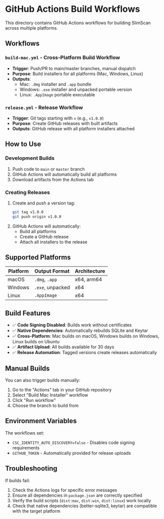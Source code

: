 # GitHub Actions Build Workflows

This directory contains GitHub Actions workflows for building SlimScan across multiple platforms.

## Workflows

### `build-mac.yml` - Cross-Platform Build Workflow
- **Trigger**: Push/PR to main/master branches, manual dispatch
- **Purpose**: Build installers for all platforms (Mac, Windows, Linux)
- **Outputs**:
  - Mac: `.dmg` installer and `.app` bundle
  - Windows: `.exe` installer and unpacked portable version
  - Linux: `.AppImage` portable executable

### `release.yml` - Release Workflow
- **Trigger**: Git tags starting with `v` (e.g., `v1.0.0`)
- **Purpose**: Create GitHub releases with built artifacts
- **Outputs**: GitHub release with all platform installers attached

## How to Use

### Development Builds
1. Push code to `main` or `master` branch
2. GitHub Actions will automatically build all platforms
3. Download artifacts from the Actions tab

### Creating Releases
1. Create and push a version tag:
   ```bash
   git tag v1.0.0
   git push origin v1.0.0
   ```
2. GitHub Actions will automatically:
   - Build all platforms
   - Create a GitHub release
   - Attach all installers to the release

## Supported Platforms

| Platform | Output Format | Architecture |
|----------|---------------|--------------|
| macOS    | `.dmg`, `.app` | x64, arm64 |
| Windows  | `.exe`, unpacked | x64 |
| Linux    | `.AppImage` | x64 |

## Build Features

- ✅ **Code Signing Disabled**: Builds work without certificates
- ✅ **Native Dependencies**: Automatically rebuilds SQLite and Keytar
- ✅ **Cross-Platform**: Mac builds on macOS, Windows builds on Windows, Linux builds on Ubuntu
- ✅ **Artifact Upload**: All builds available for 30 days
- ✅ **Release Automation**: Tagged versions create releases automatically

## Manual Builds

You can also trigger builds manually:
1. Go to the "Actions" tab in your GitHub repository
2. Select "Build Mac Installer" workflow
3. Click "Run workflow"
4. Choose the branch to build from

## Environment Variables

The workflows set:
- `CSC_IDENTITY_AUTO_DISCOVERY=false` - Disables code signing requirements
- `GITHUB_TOKEN` - Automatically provided for release uploads

## Troubleshooting

If builds fail:
1. Check the Actions logs for specific error messages
2. Ensure all dependencies in `package.json` are correctly specified
3. Verify the build scripts (`dist:mac`, `dist:win`, `dist:linux`) work locally
4. Check that native dependencies (better-sqlite3, keytar) are compatible with the target platform